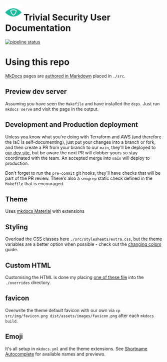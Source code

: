 # <img src=".repo/assets/icon-512x512.png"  width="52" height="52"> Trivial Security User Documentation

[![pipeline status](https://gitlab.com/trivialsec/docs/badges/main/pipeline.svg)](https://gitlab.com/trivialsec/docs/commits/main)

# Using this repo

[MkDocs](https://www.mkdocs.org/) pages are [authored in Markdown](https://www.mkdocs.org/user-guide/writing-your-docs/#writing-with-markdown) placed in `./src`.

## Preview dev server

Assuming you have seen the `Makefile` and have installed the `deps`. Just run `mkdocs serve` and visit the page in the output.

## Development and Production deployment

Unless you know what you're doing with Terraform and AWS (and therefore the IaC is self-documenting), just put your changes into a branch or fork, and then create a PR from your branch to our `main`, they'll be deployed to [our dev site](dev-docs.trivialsec.com), but be aware the next PR will clobber yours so stay coordinated with the team. An accepted merge into `main` will deploy to production.

Don't forget to run the `pre-commit` git hooks, they'll have checks that will be part of the PR review. There's also a `semgrep` static check defined in the `Makefile` that is encouraged.

## Theme

Uses [mkdocs Material](https://squidfunk.github.io/mkdocs-material/) with extensions

## Styling

Overload the CSS classes here `./src/stylesheets/extra.css`, but the theme variables are a better option when possible - check out the [changing colors](https://squidfunk.github.io/mkdocs-material/setup/changing-the-colors/) guide.

## Custom HTML

Customising the HTML is done my placing [one of these file](https://github.com/squidfunk/mkdocs-material/tree/23730a1f150d25d8fa899417d6cba02139650793/material/partials) into the `./overrides` directory.

## favicon

Overwrite the theme default favicon with our own via `cp src/img/favicon.png dist/assets/images/favicon.png` after each `mkdocs build`.

## Emoji

It's all setup in `mkdocs.yml` and the theme extensions. See [Shortname Autocomplete](https://demos.joypixels.com/latest/autocomplete.html) for available names and previews.
